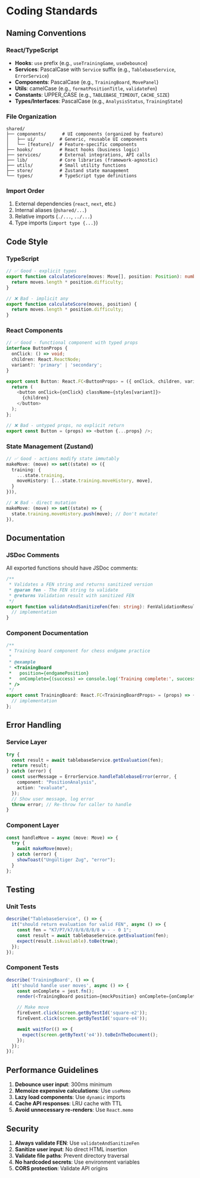 # Coding Standards

## Naming Conventions

### React/TypeScript

- **Hooks**: `use` prefix (e.g., `useTrainingGame`, `useDebounce`)
- **Services**: PascalCase with `Service` suffix (e.g., `TablebaseService`, `ErrorService`)
- **Components**: PascalCase (e.g., `TrainingBoard`, `MovePanel`)
- **Utils**: camelCase (e.g., `formatPositionTitle`, `validateFen`)
- **Constants**: UPPER_CASE (e.g., `TABLEBASE_TIMEOUT`, `CACHE_SIZE`)
- **Types/Interfaces**: PascalCase (e.g., `AnalysisStatus`, `TrainingState`)

### File Organization

```
shared/
├── components/      # UI components (organized by feature)
│   ├── ui/         # Generic, reusable UI components
│   └── [feature]/  # Feature-specific components
├── hooks/          # React hooks (business logic)
├── services/       # External integrations, API calls
├── lib/            # Core libraries (framework-agnostic)
├── utils/          # Small utility functions
├── store/          # Zustand state management
└── types/          # TypeScript type definitions
```

### Import Order

1. External dependencies (`react`, `next`, etc.)
2. Internal aliases (`@shared/...`)
3. Relative imports (`./...`, `../...`)
4. Type imports (`import type {...}`)

## Code Style

### TypeScript

```typescript
// ✅ Good - explicit types
export function calculateScore(moves: Move[], position: Position): number {
  return moves.length * position.difficulty;
}

// ❌ Bad - implicit any
export function calculateScore(moves, position) {
  return moves.length * position.difficulty;
}
```

### React Components

```typescript
// ✅ Good - functional component with typed props
interface ButtonProps {
  onClick: () => void;
  children: React.ReactNode;
  variant?: 'primary' | 'secondary';
}

export const Button: React.FC<ButtonProps> = ({ onClick, children, variant = 'primary' }) => {
  return (
    <button onClick={onClick} className={styles[variant]}>
      {children}
    </button>
  );
};

// ❌ Bad - untyped props, no explicit return
export const Button = (props) => <button {...props} />;
```

### State Management (Zustand)

```typescript
// ✅ Good - actions modify state immutably
makeMove: (move) => set((state) => ({
  training: {
    ...state.training,
    moveHistory: [...state.training.moveHistory, move],
  }
})),

// ❌ Bad - direct mutation
makeMove: (move) => set((state) => {
  state.training.moveHistory.push(move); // Don't mutate!
}),
```

## Documentation

### JSDoc Comments

All exported functions should have JSDoc comments:

```typescript
/**
 * Validates a FEN string and returns sanitized version
 * @param fen - The FEN string to validate
 * @returns Validation result with sanitized FEN
 */
export function validateAndSanitizeFen(fen: string): FenValidationResult {
  // implementation
}
```

### Component Documentation

```typescript
/**
 * Training board component for chess endgame practice
 *
 * @example
 * <TrainingBoard
 *   position={endgamePosition}
 *   onComplete={(success) => console.log('Training complete:', success)}
 * />
 */
export const TrainingBoard: React.FC<TrainingBoardProps> = (props) => {
  // implementation
};
```

## Error Handling

### Service Layer

```typescript
try {
  const result = await tablebaseService.getEvaluation(fen);
  return result;
} catch (error) {
  const userMessage = ErrorService.handleTablebaseError(error, {
    component: "PositionAnalysis",
    action: "evaluate",
  });
  // Show user message, log error
  throw error; // Re-throw for caller to handle
}
```

### Component Layer

```typescript
const handleMove = async (move: Move) => {
  try {
    await makeMove(move);
  } catch (error) {
    showToast("Ungültiger Zug", "error");
  }
};
```

## Testing

### Unit Tests

```typescript
describe("TablebaseService", () => {
  it("should return evaluation for valid FEN", async () => {
    const fen = "K7/P7/k7/8/8/8/8/8 w - - 0 1";
    const result = await tablebaseService.getEvaluation(fen);
    expect(result.isAvailable).toBe(true);
  });
});
```

### Component Tests

```typescript
describe('TrainingBoard', () => {
  it('should handle user moves', async () => {
    const onComplete = jest.fn();
    render(<TrainingBoard position={mockPosition} onComplete={onComplete} />);

    // Make move
    fireEvent.click(screen.getByTestId('square-e2'));
    fireEvent.click(screen.getByTestId('square-e4'));

    await waitFor(() => {
      expect(screen.getByText('e4')).toBeInTheDocument();
    });
  });
});
```

## Performance Guidelines

1. **Debounce user input**: 300ms minimum
2. **Memoize expensive calculations**: Use `useMemo`
3. **Lazy load components**: Use `dynamic` imports
4. **Cache API responses**: LRU cache with TTL
5. **Avoid unnecessary re-renders**: Use `React.memo`

## Security

1. **Always validate FEN**: Use `validateAndSanitizeFen`
2. **Sanitize user input**: No direct HTML insertion
3. **Validate file paths**: Prevent directory traversal
4. **No hardcoded secrets**: Use environment variables
5. **CORS protection**: Validate API origins
